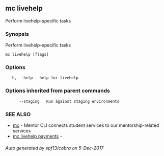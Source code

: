 ## mc livehelp

Perform livehelp-specific tasks

### Synopsis


Perform livehelp-specific tasks

```
mc livehelp [flags]
```

### Options

```
  -h, --help   help for livehelp
```

### Options inherited from parent commands

```
      --staging   Run against staging environments
```

### SEE ALSO
* [mc](mc.md)	 - Mentor CLI connects student services to our mentorship-related services
* [mc livehelp payments](mc_livehelp_payments.md)	 -

###### Auto generated by spf13/cobra on 5-Dec-2017

